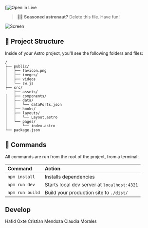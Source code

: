 [![Open in Live](https://itmgroup.mx/seatrade/)

> 🧑‍🚀 **Seasoned astronaut?** Delete this file. Have fun!

![Screen](https://bitbucket.org/itmgroup/seatrade/src/main/public/images/screen-web.png)

## 🚀 Project Structure

Inside of your Astro project, you'll see the following folders and files:

```text
/
├── public/
│   ├── favicon.png
│   ├── imeges/
│   ├── videos
│   └── sw.js
├── src/
    ├── assets/
│   ├── components/
│   ├── data/
│   │   └── dataPorts.json
│   ├── hooks/
│   ├── layouts/
│   │   └── Layout.astro
│   └── pages/
│       └── index.astro
└── package.json
```

## 🧞 Commands

All commands are run from the root of the project, from a terminal:

| Command         | Action                                      |
| :-------------- | :------------------------------------------ |
| `npm install`   | Installs dependencies                       |
| `npm run dev`   | Starts local dev server at `localhost:4321` |
| `npm run build` | Build your production site to `./dist/`     |

## Develop

Hafid Oxte
Cristian Mendoza
Claudia Morales
